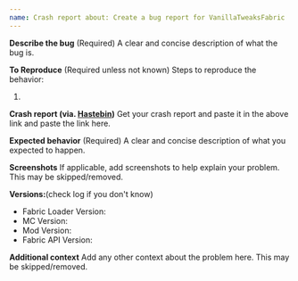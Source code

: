 ```yaml
---
name: Crash report about: Create a bug report for VanillaTweaksFabric
---
```


**Describe the bug** (Required)
A clear and concise description of what the bug is.

**To Reproduce** (Required unless not known)
Steps to reproduce the behavior:

1.

**Crash report (via. [Hastebin](http://hastebin.com/))**
Get your crash report and paste it in the above link and paste the link here.

**Expected behavior** (Required)
A clear and concise description of what you expected to happen.

**Screenshots**
If applicable, add screenshots to help explain your problem. This may be skipped/removed.

**Versions:**(check log if you don't know)

- Fabric Loader Version:
- MC Version:
- Mod Version:
- Fabric API Version:

**Additional context**
Add any other context about the problem here. This may be skipped/removed.
